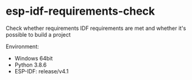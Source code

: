 # esp-idf-requirements-check

Check whether requirements IDF requirements are met and whether it's possible to build a project

Environment:
* Windows 64bit
* Python 3.8.6
* ESP-IDF: release/v4.1
